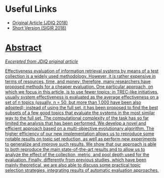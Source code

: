 <h1>Useful Links</h1>

- <a href="https://doi.org/10.1145/3239573">Original Article (JDIQ 2018)
- <a href="https://dl.acm.org/citation.cfm?doid=3209978.3210108"> Short Version (SIGIR 2018)

<h1>Abstract</h1>

_Excerpted from JDIQ original article_

Effectiveness evaluation of information retrieval systems by means of a test collection is a widely used  methodology. However, it is rather expensive in terms of resources, time, and money; therefore, many researchers have proposed methods for a cheaper evaluation. One particular approach, on which we focus in this article, is to use fewer topics: in TREC-like initiatives, usually system effectiveness is evaluated as the average effectiveness on a set of n topics (usually, n = 50, but more than 1,000 have been also adopted); instead of using the full set, it has been proposed to find the best subsets of a few good topics that evaluate the systems in the most similar way to the full set. The computational complexity of the task has so far limited the analysis that has been performed. We develop a novel and efficient approach based on a multi-objective evolutionary algorithm. The higher efficiency of our new implementation allows us to reproduce some notable results on topic set reduction, as well as perform new experiments to generalize and improve such results. We show that our approach is able to both reproduce the main state-of-the-art results and to allow us to analyze the effect of the collection, metric, and pool depth used for the evaluation. Finally, differently from previous studies, which have been mainly theoretical, we are also able to discuss some practical topic selection strategies, integrating results of automatic evaluation approaches.
